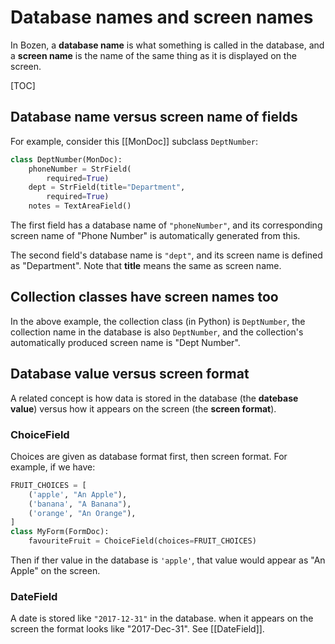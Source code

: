 # Database names and screen names

In Bozen, a **database name** is what something is called in the database, and a **screen name** is the name of the same thing as it is displayed on the screen.

[TOC]

## Database name versus screen name of fields

For example, consider this [[MonDoc]] subclass `DeptNumber`:
```py
class DeptNumber(MonDoc):
    phoneNumber = StrField(
        required=True)
    dept = StrField(title="Department",
        required=True)
    notes = TextAreaField()
```

The first field has a database name of `"phoneNumber"`, and its corresponding screen name of "Phone Number" is automatically generated from this. 

The second field's database name is `"dept"`, and its screen name is defined as "Department". Note that **title** means the same as screen name. 

## Collection classes have screen names too

In the above example, the collection class (in Python) is `DeptNumber`, the collection name in the database is also `DeptNumber`, 
and the collection's automatically produced screen name is "Dept Number".

## Database value versus screen format

A related concept is how data is stored in the database (the **datebase value**) versus how it appears on the screen (the **screen format**). 

### ChoiceField

Choices are given as database format first, then screen format. For example, if we have:
```py
FRUIT_CHOICES = [
    ('apple', "An Apple"),
    ('banana', "A Banana"),
    ('orange', "An Orange"),
]
class MyForm(FormDoc):
    favouriteFruit = ChoiceField(choices=FRUIT_CHOICES)
```

Then if ther value in the database is `'apple'`, that value would appear as "An Apple" on the screen.

### DateField

A date is stored like `"2017-12-31"` in the database. when it appears on the screen the format looks like "2017-Dec-31". See [[DateField]].


